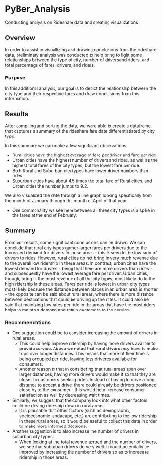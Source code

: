 # PyBer_Analysis
Conducting analysis on Rideshare data and creating visualizations 
## Overview
In order to assist in visuallizing and drawing conclusions from the rideshare data, preliminary analysis was conducted to help bring to light some relationships between the type of city, number of driversand riders, and total percentage of fares, drivers, and riders.

### Purpose
In this additional analysis, our goal is to depict the relationship between the city type and their respective fares and draw conclusions from this information.

## Results
After compiling and sorting the data, we were able to create a dataframe that captures a summary of the rideshare fare date differentiatiated by city type.
![]()

In this summary we can make a few significant observations:
 - Rural cities have the highest average of fare per driver and fare per ride.
 - Urban cities have the highest number of drivers and rides, as well as the highest total fares of the city types, but the lowest fare per ride.
 - Both Rural and Suburban city types have lower driver numbers than rides.
 - Suburban cities have about 4.5 times the total fare of Rural cities, and Urban cities the number jumps to 9.2.
 
 We also visualized the date through a line graph looking specifically from the month of January through the month of April of that year.
 ![]()
 
- One commonality we see here between all three city types is a spike in the fares at the end of February.

## Summary
From our results, some significant conclusions can be drawn. We can conclude that rural city types garner larger fares per drivers due to the increased demand for drivers in those areas - this is seen in the low ratio of drivers to rides. However, rural cities do not bring in very much revenue due to the overall low ridership in these areas. In contrast, urban cities have the lowest demand for drivers - being that there are more drivers than rides - and subsequently have the lowest average fare per driver. Urban cities, though, bring in the most revenue of all the city types, most likely do to the high ridership in these areas. Fares per ride is lowest in urban city types most likely because the distance between places in an urban area is shorter - the opposite can be said about rural areas, where there is more distance between destinations that could be driving up the rates. It could also be said that maintaing low rates per ride in the areas that have the most riders helps to maintain demand and retain customers to the service.

### Recommendations
- One suggestion could be to consider increasing the amount of drivers in rural areas.
  - This could help improve ridership by having more drivers availble to provide service. Above we noted that rural drivers may have to make trips over longer distances. This means that more of their time is being occupied per ride, leaving less driveres available for consumers.
  - Another reason is that in considering that rural areas span over larger distances, having more drivers would make it so that they are closer to customers seeking rides. Instead of having to drive a long distance to accept a drive, there could already be drivers positioned close by to the consumer - this would help increase consumer satisfaction as well by decreasing wait times.
- Similarly, we suggest that the company look into what other factors could be driving ridership down in rural areas.
  - It is plausable that other factors (such as demographic, socioeconomic landacape, etc.) are contributing to the low ridership in these rural areas, so it would be useful to collect this data in order to make more informed decsions.
- Another suggestion is to also increase the number of drivers in suburban city types. 
  - When looking at the total revenue acrued and the number of drivers, we see that suburban drivers do very well. It could potentially be improved by increasing the number of drivers so as to increease ridership in those areas.
